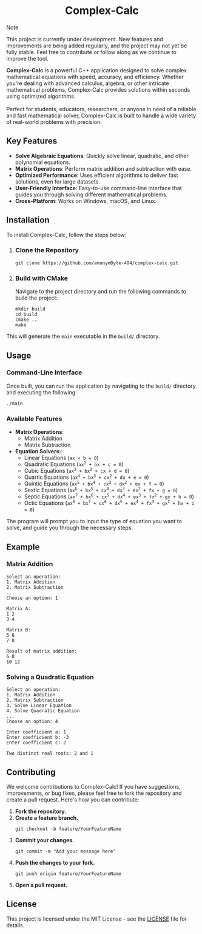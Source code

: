 <h1 align="center">Complex-Calc</h1>

> [!NOTE]
> This project is currently under development. New features and improvements are being added regularly, and the project may not yet be fully stable. Feel free to contribute or follow along as we continue to improve the tool.

<p><b>Complex-Calc</b> is a powerful C++ application designed to solve complex mathematical equations with speed, accuracy, and efficiency. Whether you're dealing with advanced calculus, algebra, or other intricate mathematical problems, Complex-Calc provides solutions within seconds using optimized algorithms.<br /><br />Perfect for students, educators, researchers, or anyone in need of a reliable and fast mathematical solver, Complex-Calc is built to handle a wide variety of real-world problems with precision.</p>

<h2>Key Features</h2>

<ul>
  <li><b>Solve Algebraic Equations</b>: Quickly solve linear, quadratic, and other polynomial equations.</li>
  <li><b>Matrix Operations</b>: Perform matrix addition and subtraction with ease.</li>
  <li><b>Optimized Performance</b>: Uses efficient algorithms to deliver fast solutions, even for large datasets.</li>
  <li><b>User-Friendly Interface</b>: Easy-to-use command-line interface that guides you through solving different mathematical problems.</li>
  <li><b>Cross-Platform</b>: Works on Windows, macOS, and Linux.</li>
</ul>

<h2>Installation</h2>

<p>To install Complex-Calc, follow the steps below:</p>

<ol>
  <li>
    <h3>Clone the Repository</h3>
    <pre><code>git clone https://github.com/anonymByte-404/complex-calc.git</code></pre>
  </li>
  <li>
    <h3>Build with CMake</h3>
    <p>Navigate to the project directory and run the following commands to build the project:</p>
    <pre><code>mkdir build
cd build
cmake ..
make</code></pre>
  </li>
</ol>

<p>This will generate the <code>main</code> executable in the <code>build/</code> directory.</p>

<h2>Usage</h2>
<h3>Command-Line Interface</h3>
<p>Once built, you can run the application by navigating to the <code>build/</code> directory and executing the following:</p>
<pre><code>./main</code></pre>

<h3>Available Features</h3>

<ul>
  <li><b>Matrix Operations</b>:
    <ul>
      <li>Matrix Addition</li>
      <li>Matrix Subtraction</li>
    </ul>
  </li>
  <li><b>Equation Solvers:</b>:
    <ul>
      <li>Linear Equations (<code>ax + b = 0</code>)</li>
      <li>Quadratic Equations (<code>ax<sup>2</sup> + bx + c = 0</code>)</li>
      <li>Cubic Equations (<code>ax<sup>3</sup> + bx<sup>2</sup> + cx + d = 0</code>)</li>
      <li>Quartic Equations (<code>ax<sup>4</sup> + bx<sup>3</sup> + cx<sup>2</sup> + dx + e = 0</code>)</li>
      <li>Quintic Equations (<code>ax<sup>5</sup> + bx<sup>4</sup> + cx<sup>3</sup> + dx<sup>2</sup> + ex + f = 0</code>)</li>
      <li>Sextic Equations (<code>ax<sup>6</sup> + bx<sup>5</sup> + cx<sup>4</sup> + dx<sup>3</sup> + ex<sup>2</sup> + fx + g = 0</code>)</li>
      <li>Septic Equations (<code>ax<sup>7</sup> + bx<sup>6</sup> + cx<sup>5</sup> + dx<sup>4</sup> + ex<sup>3</sup> + fx<sup>2</sup> + gx + h = 0</code>)</li>
      <li>Octic Equations (<code>ax<sup>8</sup> + bx<sup>7</sup> + cx<sup>6</sup> + dx<sup>5</sup> + ex<sup>4</sup> + fx<sup>3</sup> + gx<sup>2</sup> + hx + i = 0</code>)</li>
    </ul>
  </li>
</ul>

<p>The program will prompt you to input the type of equation you want to solve, and guide you through the necessary steps.</p>

<h2>Example</h2>

<h3>Matrix Addition</h3>

<pre><code class="language-bash">Select an operation:
1. Matrix Addition
2. Matrix Subtraction
...
Choose an option: 1

Matrix A:
1 2
3 4

Matrix B:
5 6
7 8

Result of matrix addition:
6 8
10 12</code></pre>

<h3>Solving a Quadratic Equation</h3>

<pre><code class="language-bash">Select an operation:
1. Matrix Addition
2. Matrix Subtraction
3. Solve Linear Equation
4. Solve Quadratic Equation
...
Choose an option: 4

Enter coefficient a: 1
Enter coefficient b: -3
Enter coefficient c: 2

Two distinct real roots: 2 and 1</code></pre>

<h2>Contributing</h2>

<p>We welcome contributions to Complex-Calc! If you have suggestions, improvements, or bug fixes, please feel free to fork the repository and create a pull request. Here's how you can contribute:</p>

<ol>
  <li><b>Fork the repository.</b></li>
  <li>
    <b>Create a feature branch.</b>
    <pre><code class="language-bash">git checkout -b feature/YourFeatureName</code></pre>
  </li>
  <li>
    <b>Commit your changes.</b>
    <pre><code class="language-bash">git commit -m "Add your message here"</code></pre>
  </li>
  <li>
    <b>Push the changes to your fork.</b>
    <pre><code class="language-bash">git push origin feature/YourFeatureName</code></pre>
  </li>
  <li><b>Open a pull request.</b></li>
</ol>

<h2>License</h2>

<p>This project is licensed under the MIT License - see the <a href="LICENSE">LICENSE</a> file for details.</p>
